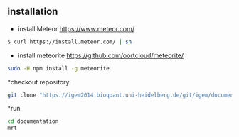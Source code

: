 ## installation
* install Meteor https://www.meteor.com/

``` bash
$ curl https://install.meteor.com/ | sh
```
* install meteorite https://github.com/oortcloud/meteorite/

``` bash
sudo -H npm install -g meteorite
```
*checkout repository

``` bash
git clone "https://igem2014.bioquant.uni-heidelberg.de/git/igem/documentation.git"
```
*run

``` bash
cd documentation
mrt
```